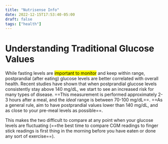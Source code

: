 ```yaml
---
title: "Nutrisense Info"
date: 2022-12-15T17:53:40-05:00
draft: false
tags: ["health"]
---
```

# Understanding Traditional Glucose Values


While fasting levels are <mark>important to monitor</mark> and keep within range, postprandial (after eating) glucose levels are better correlated with overall health. Recent studies have shown that when postprandial glucose levels consistently stay above 140 mg/dL, we start to see an increased risk for many types of disease. ==This measurement is performed approximately 2-3 hours after a meal, and the _ideal_ range is between 70-100 mg/dL==. ==As a general rule, aim to have postprandial values lower than 140 mg/dL, and as close to your pre-meal levels as possible==.

This makes the two difficult to compare at any point when your glucose levels are fluctuating (==the best time to compare CGM readings to finger stick readings is first thing in the morning before you have eaten or done any sort of exercise==).